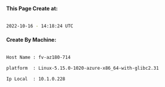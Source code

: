 
   
#### This Page Create at:

```bash

2022-10-16 - 14:18:24 UTC

```

#### Create By Machine:

```bash

Host Name : fv-az180-714

platform  : Linux-5.15.0-1020-azure-x86_64-with-glibc2.31

Ip Local  : 10.1.0.228

```

